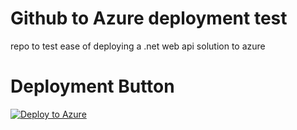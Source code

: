 # Github to Azure deployment test
repo to test ease of deploying a .net web api solution to azure


# Deployment Button
[![Deploy to Azure](http://azuredeploy.net/deploybutton.png)](https://azuredeploy.net/?repository=https://github.com/abver/smoc)
